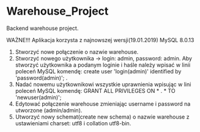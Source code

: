 # Warehouse_Project
Backend warehouse project.

WAŻNE!!! Aplikacja korzysta z najnowszej wersji(19.01.2019) MySQL 8.0.13 
1. Stworzyć nowe połączenie o nazwie warehouse.
1. Stworzyć nowego użytkownika -> login: admin, password: admin.
Aby stworzyć użytkownika a podanym loginie i haśle należy wpisać w linii poleceń MySQL komendę: create user 'login(admin)' identified by 'password(admin)'; .
1. Nadać nowemu użytkownikowi wszystkie uprawnienia wpisując w lini poleceń MySQL komendę: GRANT ALL PRIVILEGES ON * . * TO 'newuser(admin)';
1. Edytować połączenie warehouse zmieniając username i password na utworzone (admin/admin).
1. Utworzyć nowy schemat(create new schema) o nazwie warehouse z ustawieniami charset: utf8 i collation utf8-bin. 